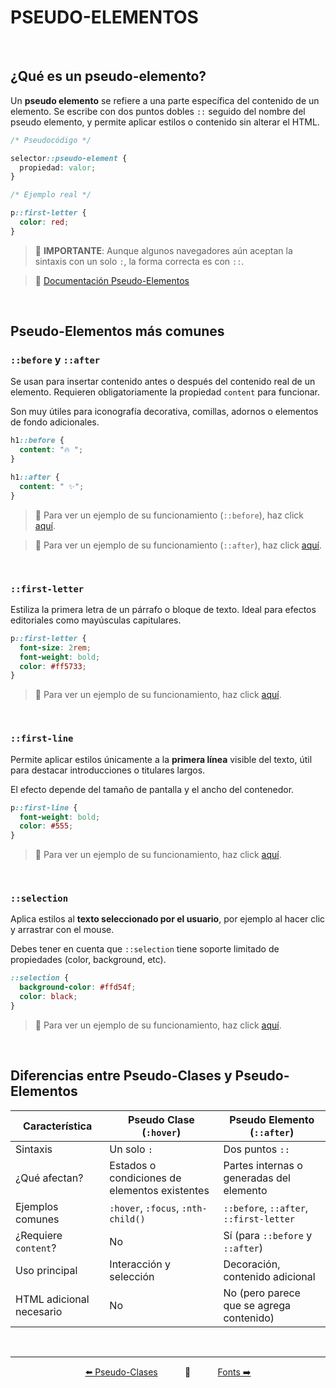 # PSEUDO-ELEMENTOS

<br>

## ¿Qué es un pseudo-elemento?

Un **pseudo elemento** se refiere a una parte específica del contenido de un elemento. Se escribe con dos puntos dobles `::` seguido del nombre del pseudo elemento, y permite aplicar estilos o contenido sin alterar el HTML.

```css
/* Pseudocódigo */

selector::pseudo-element {
  propiedad: valor;
}
```

```css
/* Ejemplo real */

p::first-letter {
  color: red;
}
```

> 🚨 **IMPORTANTE**: Aunque algunos navegadores aún aceptan la sintaxis con un solo `:`, la forma correcta es con `::`.

> 🔗 [Documentación Pseudo-Elementos](https://developer.mozilla.org/en-US/docs/Web/CSS/Pseudo-elements)

<br>

## Pseudo-Elementos más comunes

### `::before` y `::after`

Se usan para insertar contenido antes o después del contenido real de un elemento. Requieren obligatoriamente la propiedad `content` para funcionar.

Son muy útiles para iconografía decorativa, comillas, adornos o elementos de fondo adicionales.

```css
h1::before {
  content: "🔥 ";
}

h1::after {
  content: " ✨";
}
```

> 🔗 Para ver un ejemplo de su funcionamiento (`::before`), haz click [aquí](https://developer.mozilla.org/en-US/docs/Web/CSS/::before).

> 🔗 Para ver un ejemplo de su funcionamiento (`::after`), haz click [aquí](https://developer.mozilla.org/en-US/docs/Web/CSS/::after).

<br>

### `::first-letter`

Estiliza la primera letra de un párrafo o bloque de texto. Ideal para efectos editoriales como mayúsculas capitulares.

```css
p::first-letter {
  font-size: 2rem;
  font-weight: bold;
  color: #ff5733;
}
```

> 🔗 Para ver un ejemplo de su funcionamiento, haz click [aquí](https://developer.mozilla.org/en-US/docs/Web/CSS/::first-letter).

<br>

### `::first-line`

Permite aplicar estilos únicamente a la **primera línea** visible del texto, útil para destacar introducciones o titulares largos.

El efecto depende del tamaño de pantalla y el ancho del contenedor.

```css
p::first-line {
  font-weight: bold;
  color: #555;
}
```

> 🔗 Para ver un ejemplo de su funcionamiento, haz click [aquí](https://developer.mozilla.org/en-US/docs/Web/CSS/::first-line).

<br>

### `::selection`

Aplica estilos al **texto seleccionado por el usuario**, por ejemplo al hacer clic y arrastrar con el mouse.

Debes tener en cuenta que `::selection` tiene soporte limitado de propiedades (color, background, etc).

```css
::selection {
  background-color: #ffd54f;
  color: black;
}
```

> 🔗 Para ver un ejemplo de su funcionamiento, haz click [aquí](https://developer.mozilla.org/en-US/docs/Web/CSS/::selection).

<br>

## Diferencias entre Pseudo-Clases y Pseudo-Elementos

| Característica           | Pseudo Clase (`:hover`)                       | Pseudo Elemento (`::after`)              |
| ------------------------ | --------------------------------------------- | ---------------------------------------- |
| Sintaxis                 | Un solo `:`                                   | Dos puntos `::`                          |
| ¿Qué afectan?            | Estados o condiciones de elementos existentes | Partes internas o generadas del elemento |
| Ejemplos comunes         | `:hover`, `:focus`, `:nth-child()`            | `::before`, `::after`, `::first-letter`  |
| ¿Requiere `content`?     | No                                            | Sí (para `::before` y `::after`)         |
| Uso principal            | Interacción y selección                       | Decoración, contenido adicional          |
| HTML adicional necesario | No                                            | No (pero parece que se agrega contenido) |

<br>
<hr>

<div align="center">
<a href="./pseudoclases.md">⬅️ Pseudo-Clases</a>
	&#160;	&#160;	&#160;	&#160;	&#160;	🔸  &#160;	&#160;	&#160;	&#160;	&#160;
<a href="./fonts.md">Fonts ➡️</a>
</div>
